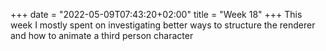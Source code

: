 +++
date = "2022-05-09T07:43:20+02:00"
title = "Week 18"
+++
This week I mostly spent on investigating better ways to structure the renderer and how to animate a third person character
